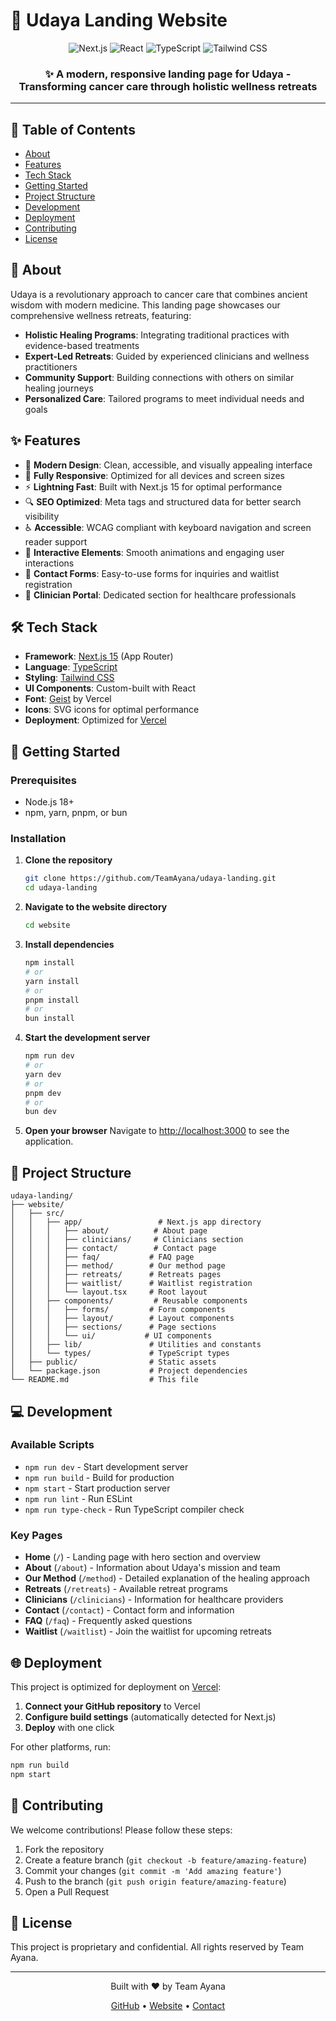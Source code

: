 # 🌟 Udaya Landing Website

<div align="center">
  <img src="https://img.shields.io/badge/Next.js-15-000000?style=for-the-badge&logo=next.js&logoColor=white" alt="Next.js" />
  <img src="https://img.shields.io/badge/React-18-61DAFB?style=for-the-badge&logo=react&logoColor=white" alt="React" />
  <img src="https://img.shields.io/badge/TypeScript-5-3178C6?style=for-the-badge&logo=typescript&logoColor=white" alt="TypeScript" />
  <img src="https://img.shields.io/badge/Tailwind_CSS-3-38B2AC?style=for-the-badge&logo=tailwind-css&logoColor=white" alt="Tailwind CSS" />
</div>

<div align="center">
  <h3>✨ A modern, responsive landing page for Udaya - Transforming cancer care through holistic wellness retreats</h3>
</div>

---

## 📖 Table of Contents

- [About](#-about)
- [Features](#-features)
- [Tech Stack](#-tech-stack)
- [Getting Started](#-getting-started)
- [Project Structure](#-project-structure)
- [Development](#-development)
- [Deployment](#-deployment)
- [Contributing](#-contributing)
- [License](#-license)

## 🌈 About

Udaya is a revolutionary approach to cancer care that combines ancient wisdom with modern medicine. This landing page showcases our comprehensive wellness retreats, featuring:

- **Holistic Healing Programs**: Integrating traditional practices with evidence-based treatments
- **Expert-Led Retreats**: Guided by experienced clinicians and wellness practitioners
- **Community Support**: Building connections with others on similar healing journeys
- **Personalized Care**: Tailored programs to meet individual needs and goals

## ✨ Features

- 🎨 **Modern Design**: Clean, accessible, and visually appealing interface
- 📱 **Fully Responsive**: Optimized for all devices and screen sizes
- ⚡ **Lightning Fast**: Built with Next.js 15 for optimal performance
- 🔍 **SEO Optimized**: Meta tags and structured data for better search visibility
- ♿ **Accessible**: WCAG compliant with keyboard navigation and screen reader support
- 🎯 **Interactive Elements**: Smooth animations and engaging user interactions
- 📝 **Contact Forms**: Easy-to-use forms for inquiries and waitlist registration
- 🏥 **Clinician Portal**: Dedicated section for healthcare professionals

## 🛠️ Tech Stack

- **Framework**: [Next.js 15](https://nextjs.org/) (App Router)
- **Language**: [TypeScript](https://www.typescriptlang.org/)
- **Styling**: [Tailwind CSS](https://tailwindcss.com/)
- **UI Components**: Custom-built with React
- **Font**: [Geist](https://vercel.com/font) by Vercel
- **Icons**: SVG icons for optimal performance
- **Deployment**: Optimized for [Vercel](https://vercel.com/)

## 🚀 Getting Started

### Prerequisites

- Node.js 18+ 
- npm, yarn, pnpm, or bun

### Installation

1. **Clone the repository**
   ```bash
   git clone https://github.com/TeamAyana/udaya-landing.git
   cd udaya-landing
   ```

2. **Navigate to the website directory**
   ```bash
   cd website
   ```

3. **Install dependencies**
   ```bash
   npm install
   # or
   yarn install
   # or
   pnpm install
   # or
   bun install
   ```

4. **Start the development server**
   ```bash
   npm run dev
   # or
   yarn dev
   # or
   pnpm dev
   # or
   bun dev
   ```

5. **Open your browser**
   Navigate to [http://localhost:3000](http://localhost:3000) to see the application.

## 📁 Project Structure

```
udaya-landing/
├── website/
│   ├── src/
│   │   ├── app/                 # Next.js app directory
│   │   │   ├── about/          # About page
│   │   │   ├── clinicians/     # Clinicians section
│   │   │   ├── contact/        # Contact page
│   │   │   ├── faq/           # FAQ page
│   │   │   ├── method/        # Our method page
│   │   │   ├── retreats/      # Retreats pages
│   │   │   ├── waitlist/      # Waitlist registration
│   │   │   └── layout.tsx     # Root layout
│   │   ├── components/         # Reusable components
│   │   │   ├── forms/         # Form components
│   │   │   ├── layout/        # Layout components
│   │   │   ├── sections/      # Page sections
│   │   │   └── ui/           # UI components
│   │   ├── lib/               # Utilities and constants
│   │   └── types/             # TypeScript types
│   ├── public/                # Static assets
│   └── package.json           # Project dependencies
└── README.md                  # This file
```

## 💻 Development

### Available Scripts

- `npm run dev` - Start development server
- `npm run build` - Build for production
- `npm start` - Start production server
- `npm run lint` - Run ESLint
- `npm run type-check` - Run TypeScript compiler check

### Key Pages

- **Home** (`/`) - Landing page with hero section and overview
- **About** (`/about`) - Information about Udaya's mission and team
- **Our Method** (`/method`) - Detailed explanation of the healing approach
- **Retreats** (`/retreats`) - Available retreat programs
- **Clinicians** (`/clinicians`) - Information for healthcare providers
- **Contact** (`/contact`) - Contact form and information
- **FAQ** (`/faq`) - Frequently asked questions
- **Waitlist** (`/waitlist`) - Join the waitlist for upcoming retreats

## 🌐 Deployment

This project is optimized for deployment on [Vercel](https://vercel.com/):

1. **Connect your GitHub repository** to Vercel
2. **Configure build settings** (automatically detected for Next.js)
3. **Deploy** with one click

For other platforms, run:
```bash
npm run build
npm start
```

## 🤝 Contributing

We welcome contributions! Please follow these steps:

1. Fork the repository
2. Create a feature branch (`git checkout -b feature/amazing-feature`)
3. Commit your changes (`git commit -m 'Add amazing feature'`)
4. Push to the branch (`git push origin feature/amazing-feature`)
5. Open a Pull Request

## 📄 License

This project is proprietary and confidential. All rights reserved by Team Ayana.

---

<div align="center">
  <p>Built with ❤️ by Team Ayana</p>
  <p>
    <a href="https://github.com/TeamAyana/udaya-landing">GitHub</a> •
    <a href="https://udaya.health">Website</a> •
    <a href="mailto:info@udaya.health">Contact</a>
  </p>
</div>